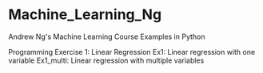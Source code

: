 # Machine_Learning_Ng
 Andrew Ng's Machine Learning Course Examples in Python
 
 
 Programming Exercise 1: Linear Regression
    Ex1:         Linear regression with one variable
    Ex1_multi:   Linear regression with multiple variables
